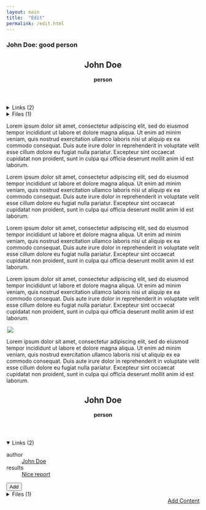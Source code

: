 ```yaml
---
layout: main
title:  "Edit"
permalink: /edit.html
---
```

<section>
    <article class="preview">
        <h1>
            John Doe: good person
            <a style="font-size: 1.2rem;" href="{{ '/edit/content' | relative_url }}"><i class="fa-solid fa-pen"></i></a>
        </h1>
        <article class="more">
            <header>
                <a class="secondary" style="float:right;" href="#"><i class="fa-solid fa-thumbtack"></i></a> 
                <h2>
                    John Doe
                    <a style="font-size: 1.2rem;" href="{{ '/edit/name' | relative_url }}"><i class="fa-solid fa-pen"></i></a>
                </h2>
                <strong>person</strong>
            </header>
            <details>
                <summary>Links (2)</summary>
                <input style="margin-bottom:0" autofocus type="search" id="search" name="search" placeholder="Add">
                <dl>
                    <dt>author</dt>
                    <dd>
                        <a href="#"> John Doe</a>
                        <a href="#" style="float: right; margin-left: 10px;">
                            <i class="fa-solid fa-copy"></i></a> <a href="#" style="float: right"> <i class="fa-solid fa-minus"></i>
                        </a>
                    </dd>
                    <dt>results</dt>
                    <dd>
                        <a href="#">Nice report</a>
                        <a href="#" style="float: right; margin-left: 10px;">
                            <i class="fa-solid fa-copy"></i></a> <a href="#" style="float: right"> <i class="fa-solid fa-minus"></i>
                        </a>
                    </dd>
                </dl>
            </details>
            <details>
                <summary>Files (1)</summary>
                <ul>
                    <li style="list-style: none">
                        <a href="">pdf file.pdf</a>
                        <a href="#" style="float: right; margin-left: 10px;">
                            <i class="fa-solid fa-copy"></i></a> <a href="#" style="float: right"> <i class="fa-solid fa-minus"></i>
                        </a>
                    </li>
                </ul>
                <button class="outline">Add</button>
            </details>
        </article>
        <p>
        Lorem ipsum dolor sit amet, consectetur adipiscing elit, sed do eiusmod tempor incididunt ut labore et dolore magna aliqua. Ut enim ad  minim veniam, quis nostrud exercitation ullamco laboris nisi ut aliquip ex ea commodo consequat. Duis aute irure dolor in reprehenderit in   voluptate velit esse cillum dolore eu fugiat nulla pariatur. Excepteur sint occaecat cupidatat non proident, sunt in culpa qui officia    deserunt mollit anim id est laborum.
        </p>
        <p>
        Lorem ipsum dolor sit amet, consectetur adipiscing elit, sed do eiusmod tempor incididunt ut labore et dolore magna aliqua. Ut enim ad  minim veniam, quis nostrud exercitation ullamco laboris nisi ut aliquip ex ea commodo consequat. Duis aute irure dolor in reprehenderit in   voluptate velit esse cillum dolore eu fugiat nulla pariatur. Excepteur sint occaecat cupidatat non proident, sunt in culpa qui officia    deserunt mollit anim id est laborum.
        </p>
        <p>
        Lorem ipsum dolor sit amet, consectetur adipiscing elit, sed do eiusmod tempor incididunt ut labore et dolore magna aliqua. Ut enim ad  minim veniam, quis nostrud exercitation ullamco laboris nisi ut aliquip ex ea commodo consequat. Duis aute irure dolor in reprehenderit in   voluptate velit esse cillum dolore eu fugiat nulla pariatur. Excepteur sint occaecat cupidatat non proident, sunt in culpa qui officia    deserunt mollit anim id est laborum.
        </p>
        <p>
        Lorem ipsum dolor sit amet, consectetur adipiscing elit, sed do eiusmod tempor incididunt ut labore et dolore magna aliqua. Ut enim ad  minim veniam, quis nostrud exercitation ullamco laboris nisi ut aliquip ex ea commodo consequat. Duis aute irure dolor in reprehenderit in   voluptate velit esse cillum dolore eu fugiat nulla pariatur. Excepteur sint occaecat cupidatat non proident, sunt in culpa qui officia    deserunt mollit anim id est laborum.
        </p>
        <div style="max-width: 500px; margin:auto;" >
            <img src="https://upload.wikimedia.org/wikipedia/commons/thumb/e/e3/Che_ne_saj.jpg/2560px-Che_ne_saj.jpg">
        </div>
        <p>
        Lorem ipsum dolor sit amet, consectetur adipiscing elit, sed do eiusmod tempor incididunt ut labore et dolore magna aliqua. Ut enim ad  minim veniam, quis nostrud exercitation ullamco laboris nisi ut aliquip ex ea commodo consequat. Duis aute irure dolor in reprehenderit in   voluptate velit esse cillum dolore eu fugiat nulla pariatur. Excepteur sint occaecat cupidatat non proident, sunt in culpa qui officia    deserunt mollit anim id est laborum.
        </p>
    </article>
    <article class="preview">
        <header>
            <a style="float:right;" href="#"><i class="fa-solid fa-thumbtack"></i></a> 
            <h2>John Doe <a style="font-size: 1.2rem;" href="{{ '/edit/name' | relative_url }}"><i class="fa-solid fa-pen"></i></a> </h2>
            <strong>person</strong>
        </header>
        <details open>
            <summary>Links (2)</summary>
            <dl>
                <dt>author</dt>
                <dd>
                    <a href="#"> John Doe</a>
                    <a href="#" style="float: right; margin-left: 10px;">
                    <i class="fa-solid fa-copy"></i></a> <a href="#" style="float: right">
                    <i class="fa-solid fa-minus"></i></a>
                </dd>
                <dt>results</dt>
                <dd>
                    <a href="#">Nice report</a>
                    <a href="#" style="float: right; margin-left: 10px;"> <i class="fa-solid fa-copy"></i></a>
                    <a href="#" style="float: right"> <i class="fa-solid fa-minus"></i></a>
                </dd>
            </dl>
            <button class="outline">Add</button>
        </details>
        <details>
            <summary>Files (1)</summary>
            <ul>
                <li style="list-style: none">
                    <a href="">pdf file.pdf</a>
                    <a href="#" style="float: right; margin-left: 10px;"> <i class="fa-solid fa-copy"></i></a>
                    <a href="#" style="float: right"> <i class="fa-solid fa-minus"></i></a>
                </li>
            </ul>
            <button class="outline">Add</button>
        </details>
        <div style="text-align: right">
            <a role="button" href="{{ '/edit/content' | relative_url }}">Add Content</a>
        </div>
    </article>
</section>